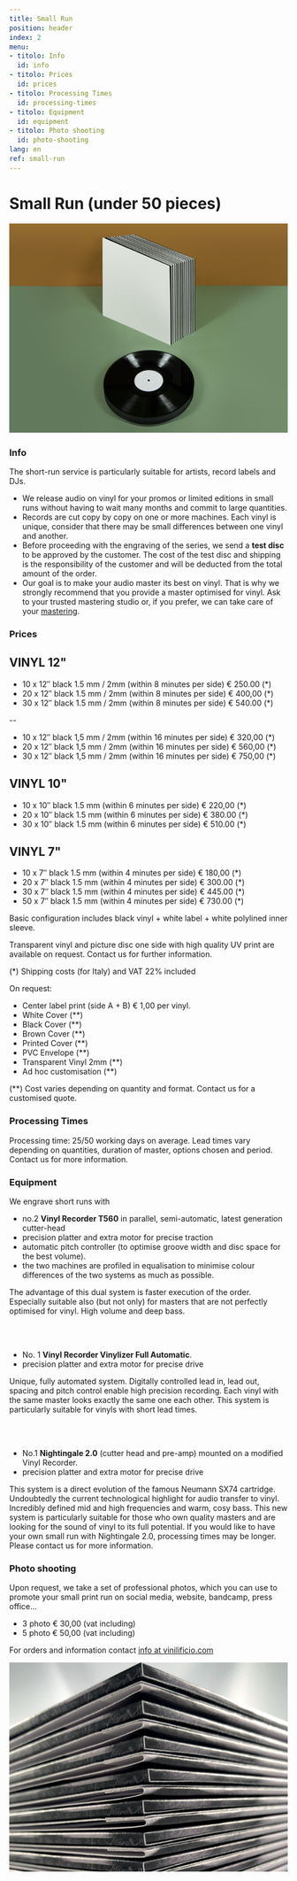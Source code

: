 ```yaml
---
title: Small Run
position: header
index: 2
menu:
- titolo: Info
  id: info
- titolo: Prices
  id: prices
- titolo: Processing Times
  id: processing-times
- titolo: Equipment
  id: equipment
- titolo: Photo shooting
  id: photo-shooting
lang: en
ref: small-run
---
```

# Small Run (under 50 pieces)

![small run](/img/smallrun_07_small.jpg)

### Info

The short-run service is particularly suitable for artists, record labels and DJs.

* We release audio on vinyl for your promos or limited editions in small runs without having to wait many months and commit to large quantities.
* Records are cut copy by copy on one or more machines. Each vinyl is unique, consider that there may be small differences between one vinyl and another.
* Before proceeding with the engraving of the series, we send a <b>test disc</b> to be approved by the customer. The cost of the test disc and shipping is the responsibility of the customer and will be deducted from the total amount of the order.
* Our goal is to make your audio master its best on vinyl. That is why we strongly recommend that you provide a master optimised for vinyl. Ask to your trusted mastering studio or, if you prefer, we can take care of your [mastering](/mastering/).


### Prices

## VINYL 12" 

* 10 x 12″ black 1.5 mm / 2mm (within 8 minutes per side) € 250.00 (*)
* 20 x 12″ black 1.5 mm / 2mm (within 8 minutes per side) € 400,00 (*)
* 30 x 12″ black 1.5 mm / 2mm (within 8 minutes per side) € 540.00 (*)


--

* 10 x 12″ black 1,5 mm / 2mm (within 16 minutes per side) € 320,00 (*)
* 20 x 12″ black 1,5 mm / 2mm (within 16 minutes per side) € 560,00 (*)
* 30 x 12″ black 1,5 mm / 2mm (within 16 minutes per side) € 750,00 (*)

## VINYL 10"

* 10 x 10″ black 1.5 mm (within 6 minutes per side) € 220,00 (*)
* 20 x 10″ black 1.5 mm (within 6 minutes per side) € 380.00 (*)
* 30 x 10″ black 1.5 mm (within 6 minutes per side) € 510.00 (*)

## VINYL 7"

* 10 x 7″ black 1.5 mm (within 4 minutes per side) € 180,00 (*)
* 20 x 7″ black 1.5 mm (within 4 minutes per side) € 300.00 (*)
* 30 x 7″ black 1.5 mm (within 4 minutes per side) € 445.00 (*)
* 50 x 7″ black 1.5 mm (within 4 minutes per side) € 730.00 (*)



Basic configuration includes black vinyl + white label + white polylined inner sleeve.

Transparent vinyl and picture disc one side with high quality UV print are available on request. Contact us for further information. 

(*) Shipping costs (for Italy) and VAT 22% included

On request:

* Center label print (side A + B) € 1,00 per vinyl.
* White Cover (**)
* Black Cover (**)
* Brown Cover (**)
* Printed Cover (**)
* PVC Envelope (**)
* Transparent Vinyl 2mm (**)
* Ad hoc customisation (**)

(**) Cost varies depending on quantity and format. Contact us for a customised quote.

### Processing Times

Processing time: 25/50 working days on average. 
Lead times vary depending on quantities, duration of master, options chosen and period. Contact us for more information.

### Equipment
We engrave short runs with
<br>
* no.2 **Vinyl Recorder T560** in parallel, semi-automatic, latest generation cutter-head 
* precision platter and extra motor for precise traction
* automatic pitch controller (to optimise groove width and disc space for the best volume). 
* the two machines are profiled in equalisation to minimise colour differences of the two systems as much as possible. 

The advantage of this dual system is faster execution of the order. Especially suitable also (but not only) for masters that are not perfectly optimised for vinyl. High volume and deep bass.

<br>
<br>

* No. 1 **Vinyl Recorder Vinylizer Full Automatic**. 
* precision platter and extra motor for precise drive

Unique, fully automated system. Digitally controlled lead in, lead out, spacing and pitch control enable high precision recording. Each vinyl with the same master looks exactly the same one each other. This system is particularly suitable for vinyls with short lead times.

<br>
<br>

* No.1 **Nightingale 2.0** (cutter head and pre-amp) mounted on a modified Vinyl Recorder. 
* precision platter and extra motor for precise drive

This system is a direct evolution of the famous Neumann SX74 cartridge. Undoubtedly the current technological highlight for audio transfer to vinyl. Incredibly defined mid and high frequencies and warm, cosy bass. This new system is particularly suitable for those who own quality masters and are looking for the sound of vinyl to its full potential. 
If you would like to have your own small run with Nightingale 2.0, processing times may be longer. Please contact us for more information.

### Photo shooting

Upon request, we take a set of professional photos, which you can use to promote your small print run on social media, website, bandcamp, press office...


* 3 photo € 30,00 (vat including)
* 5 photo € 50,00 (vat including)


For orders and information contact <a href="mailto:info@vinilificio.com"> info at vinilificio.com </a>


![small runs](/img/small-run_small.jpg)
